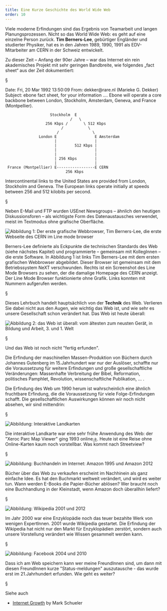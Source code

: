 ```yaml
---
title: Eine Kurze Geschichte des World Wide Web
order: 10
---
```


Viele moderne Erfindungen sind das Ergebnis von Teamarbeit und langen 
Planungsprozessen. Nicht so das World Wide Web: es geht auf eine einzelne Person zurück. 
**Tim Berners-Lee**,  <!-- XE "Berners-Lee:Tim" -->  gebürtiger Engländer und studierter Physiker, hat 
es in den Jahren 1989, 1990, 1991 als EDV-Mitarbeiter am CERN  <!-- XE "CERN" -->   in der 
Schweiz entwickelt.

Zu dieser Zeit – Anfang der 90er Jahre – war das Internet ein rein akademisches Projekt mit 
sehr geringen Bandbreite,  <!-- XE "Bandbreite" -->  wie folgendes „fact sheet“ aus der Zeit 
dokumentiert:

§

<plain>
Date: Fri, 20 Mar 1992 13:50:09 
From: dekker@rare.nl (Marieke G. Dekker) 
Subject: ebone fact sheet, for your information 
.... 
Ebone will operate a core backbone between London, Stockholm, 
Amsterdam, Geneva, and France (Montpellier). 
 
 
                        Stockholm  E 
                                 /   \ 
                      256 Kbps /       \ 512 Kbps 
                             /           \ 
                           /               \ 
                   London E                 E Amsterdam 
                          |                 | 
                          |        512 Kbps | 
                          |                 | 
                          |                 | 
                          | 256 Kbps        | 
                          |                 | 
     France (Montpellier) E-----------------E CERN 
                               256 Kbps 
 
Intercontinental links to the United States are provided from London, 
Stockholm and Geneva. The European links operate initially at speeds 
between 256 and 512 kilobits per second. 
</plain>

§

Neben E-Mail und FTP wurden USEnet Newsgroups – ähnlich den heutigen 
Diskussionsforen –  als wichtigste Form des Datenaustausches verwendet, meist im 
Textmodus ohne grafische Oberfläche.
   
![Abbildung 1: Der erste grafische Webbrowser, Tim Berners-Lee, die erste Webseite des CERN im Line mode browser](/images/berners-lee-browser.png)

Berners-Lee definierte als Eckpunkte die technischen Standards des Web (siehe nächstes 
Kapitel) und programmierte – gemeinsam mit KollegInnen – die erste Software. In Abbildung 
1 ist links Tim Berners-Lee mit dem ersten grafischen Webbrowser abgebildet. Dieser 
Browser ist gemeinsam mit dem Betriebssystem NeXT verschwunden. Rechts ist ein 
Screenshot des Line Mode Browsers  <!-- XE "Line Mode Browsers" -->    <!-- XE "Browser:Line Mode" --> 
zu sehen, der die damalige Homepage des CERN anzeigt. Der Line Mode Browser 
funktionierte ohne Grafik. Links konnten mit Nummern aufgerufen werden.

§

Dieses Lehrbuch handelt hauptsächlich von der **Technik** des Web.
Verlieren Sie dabei nicht aus den Augen, wie wichtig das Web ist, und wie sehr 
es unsere Gesellschaft schon verändert hat. Das Web ist heute überall: 
 
![Abbildung 2: das Web ist überall: vom ältesten zum neusten Gerät, in Bildung und Arbeit, 3. und 1. Welt](/images/web-on-many-devices.png)

§

Und das Web ist noch nicht "fertig erfunden". 

Die Erfindung der maschinellen Massen-Produktion von Büchern durch Johannes Gutenberg 
im 15.Jahrhundert war nur der Auslöser, schaffte nur die Voraussetzung für weitere 
Erfindungen und große gesellschaftliche Veränderungen: Massenhafte Verbreitung der Bibel, 
Reformation, politisches Pamphlet, Revolution, wissenschaftliche Publikation, ... . 

Die Erfindung des Web um 1990 herum ist wahrscheinlich eine ähnlich fruchtbare Erfindung, 
die die Voraussetzung für viele Folge-Erfindungen schafft. Die gesellschaftlichen 
Auswirkungen können wir noch nicht absehen, wir sind mittendrin:

§

![Abbildung: Interaktive Landkarten](/images/landkarten.png)

Die interaktive Landkarte war eine sehr frühe Anwendung des Web: der "Xeroc Parc Map Viewer" ging 1993 online[&rarr;](https://en.wikipedia.org/wiki/Xerox_PARC_Map_Viewer).  Heute ist eine Reise ohne Online-Karten kaum noch vorstellbar. Was kommt nach Streetview?
 
§

![Abbildung: Buchhandeln im Internet: Amazon 1995 und Amazon 2012](/images/buchhandel.png)
 
Bücher über das Web zu verkaufen erscheint im Nachhinein als ganz einfache Idee. Es hat den Buchmarkt 
weltweit verändert, und wird es weiter tun.  Wann werden E-Books die
Papier-Bücher ablösen?  Wer braucht noch eine Buchhandlung in der Kleinstadt,
wenn Amazon doch überallhin liefert?

§

![Abbildung: Wikipedia 2001 und 2012](/images/wikipedia.png)
 
Im Jahr 2000 war eine Enzyklopädie noch das teuer bezahlte Werk von wenigen
ExpertInnen. 2001 wurde Wikipedia gestartet. Die Erfindung der Wikipedia hat
nicht nur den Markt für Enzyklopädien zerstört, sondern auch unsere Vorstellung
verändert wie Wissen gesammelt werden kann. 

§

![Abbildung: Facebook 2004 und 2010](/images/facebook.png)
 
Dass ich am Web speichern kann wer meine FreundInnen sind, um dann mit diesen FreundInnen kurze "Status-meldungen" auszutausche - das wurde erst im 21.Jahrhundert erfunden. Wie geht es weiter?

§

Siehe auch

* [Internet Growth](http://growthchart.weebly.com/) by Mark Schueler
